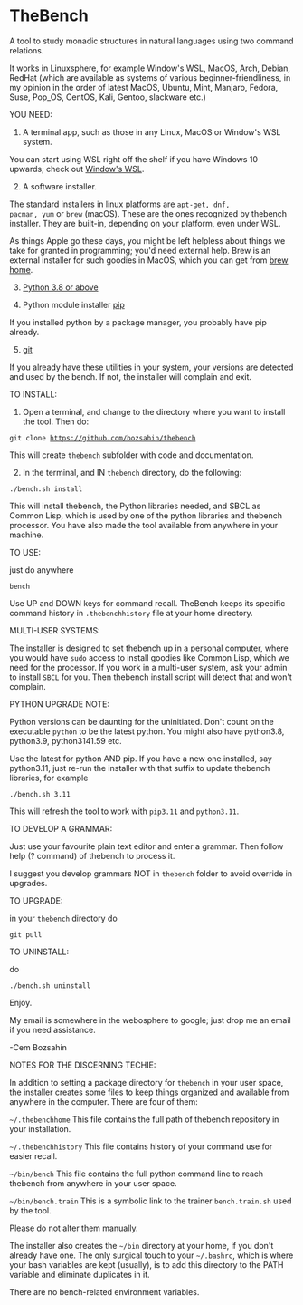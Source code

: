 # TheBench
A tool to study monadic structures in natural languages using two command relations.

It works in Linuxsphere, for example Window's WSL, MacOS, Arch, Debian, RedHat (which are available as systems of various beginner-friendliness, in my opinion in the order of latest MacOS, Ubuntu, Mint, Manjaro, Fedora, Suse, Pop_OS, CentOS, Kali, Gentoo, slackware etc.)

YOU NEED:

1. A terminal app, such as those in any Linux, MacOS or Window's WSL system.  

You can start using WSL right off the shelf if you have Windows 10 upwards; check out <a href="https://learn.microsoft.com/en-us/windows/wsl/install">Window's WSL</a>. 

2. A software installer.  

The standard installers
in linux platforms are <code>apt-get, dnf, pacman, yum</code> or <code>brew</code> (macOS). These are the ones recognized by thebench installer. They are built-in, depending on your platform, even under WSL.

As things Apple go these days, you might be left helpless about things we take for granted
in programming; you'd need external help. Brew is an external installer for such goodies in MacOS, which you can get from <a href="https://brew.sh/">brew home</a>.


3. <a href="https://www.python.org/">Python 3.8  or above</a>

4. Python module installer <a href="https://pypi.org/project/pip/">pip</a>

If you installed python by a package manager, you probably have pip already.

5. <a href="https://git-scm.com/downloads">git</a> 

If you already have these utilities in your system, your versions are detected and used by the bench. 
If not, the installer will complain and exit.

TO INSTALL: 

1.  Open a terminal, and change to the directory where you want to install the tool. Then do:

   <code>git clone https://github.com/bozsahin/thebench</code>

   This will create <code>thebench</code> subfolder with code and documentation.

2.  In the terminal, and IN <code>thebench</code> directory, do  the following:

   <code>./bench.sh install</code>

This will install thebench, the Python libraries needed, and SBCL as Common Lisp, which is used by one of the python libraries and thebench processor. You have also made the tool available from anywhere in your machine.

TO USE: 

just do anywhere 

<code>bench</code>

Use UP and DOWN keys for command recall. TheBench keeps its specific command history in <code>.thebenchhistory</code>
file at your home directory.

MULTI-USER SYSTEMS:

The installer is designed to set thebench up in a personal computer, where you would have
<code>sudo</code> access to install goodies like Common Lisp, which we need for
the processor. If you work in a multi-user system, ask your admin to install <code>SBCL</code> for you.
Then thebench install script will detect that and won't complain.

PYTHON UPGRADE NOTE:

Python versions can be daunting for the uninitiated. Don't count on the executable <code>python</code> to be the latest python. You might also have python3.8, python3.9, python3141.59 etc. 

Use the latest for python AND pip. If you have a new one installed, say python3.11,
just re-run the installer with that suffix to update thebench libraries, for example

<code>./bench.sh 3.11</code>

This will refresh the tool to work with  <code>pip3.11</code> and <code>python3.11</code>.

TO DEVELOP A GRAMMAR:

Just use your favourite plain text editor and enter a grammar. Then follow help (? command) of thebench to process it.

I suggest you develop grammars NOT in <code>thebench</code> folder to avoid override in upgrades.

TO UPGRADE:

in your <code>thebench</code> directory do

   <code>git pull</code>

TO UNINSTALL:

do

   <code>./bench.sh uninstall</code>

Enjoy. 

My email is somewhere in the webosphere to google; just drop me an email if you need assistance.

-Cem Bozsahin

NOTES FOR THE DISCERNING TECHIE:

In addition to setting a package directory for <code>thebench</code> in your user space, the installer
creates some files to keep things organized and available from
anywhere in the computer. There are four of them:

<code>~/.thebenchhome</code> This file contains the full path of thebench repository in your installation.

<code>~/.thebenchhistory</code> This file contains history of your command use for easier recall.

<code>~/bin/bench</code> This file contains the full python command line to reach thebench from anywhere
in your user space.

<code>~/bin/bench.train</code> This is a  symbolic link to the trainer <code>bench.train.sh</code> used by the 
tool.

Please do not alter them manually.

The installer also creates the <code>~/bin</code> directory at your home, if you don't already have one.
The only surgical touch to your <code>~/.bashrc</code>, which is where your bash variables
are kept (usually), is to add this directory to the PATH variable and eliminate duplicates in it.

There are no bench-related environment variables.
